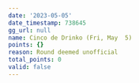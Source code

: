 ```yaml
---
date: '2023-05-05'
date_timestamp: 738645
gg_url: null
name: Cinco de Drinko (Fri, May  5)
points: {}
reason: Round deemed unofficial
total_points: 0
valid: false
---
```

